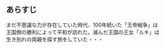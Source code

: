 <!DOCTYPE html>
<html lang="ja">

<head>
	<meta charset="UTF-8">
	<meta name="description" content="ティアーズ・ストーリー">
	<meta name="viewport" content="width=device-width, initial-scale=1">
	<link rel="icon" href="img/img/タイトルロゴ.jpg">
	<link rel="stylesheet" href="style.css">
</head>

<body>
		<h2 class="arasuji">あらすじ</h2>
		<p class="arasuji-main">まだ不思議な力が存在していた時代、100年続いた「王帝戦争」は<br>
			王国側の勝利によって平和が訪れた。滅んだ王国の王女「ルキ」は<br>生き別れの両親を探す旅をしていた・・・</p>
	</header>


</body>

</html>
